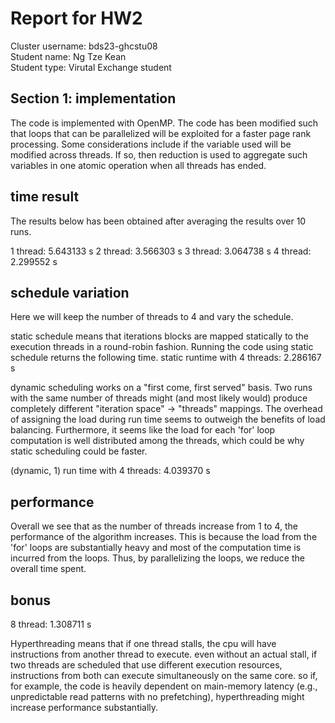 # Report for HW2

Cluster username: bds23-ghcstu08  
Student name: Ng Tze Kean  
Student type: Virutal Exchange student  

## Section 1: implementation

The code is implemented with OpenMP. The code has been modified such that loops that can be parallelized will be exploited for a faster page rank processing. Some considerations include if the variable used will be modified across threads. If so, then reduction is used to aggregate such variables in one atomic operation when all threads has ended.

## time result

The results below has been obtained after averaging the results over 10 runs.

1 thread: 5.643133 s
2 thread: 3.566303 s
3 thread: 3.064738 s
4 thread: 2.299552 s

## schedule variation

Here we will keep the number of threads to 4 and vary the schedule.

static schedule means that iterations blocks are mapped statically to the execution threads in a round-robin fashion. Running the code using static schedule returns the following time.
static runtime with 4 threads: 2.286167 s

dynamic scheduling works on a "first come, first served" basis. Two runs with the same number of threads might (and most likely would) produce completely different "iteration space" -> "threads" mappings. The overhead of assigning the load during run time seems to outweigh the benefits of load balancing. Furthermore, it seems like the load for each 'for' loop computation is well distributed among the threads, which could be why static scheduling could be faster.

(dynamic, 1) run time with 4 threads: 4.039370 s

## performance

Overall we see that as the number of threads increase from 1 to 4, the performance of the algorithm increases. This is because the load from the 'for' loops are substantially heavy and most of the computation time is incurred from the loops. Thus, by parallelizing the loops, we reduce the overall time spent.

## bonus

8 thread: 1.308711 s

Hyperthreading means that if one thread stalls, the cpu will have instructions from another thread to execute. even without an actual stall, if two threads are scheduled that use different execution resources, instructions from both can execute simultaneously on the same core. so if, for example, the code is heavily dependent on main-memory latency (e.g., unpredictable read patterns with no prefetching), hyperthreading might increase performance substantially.
